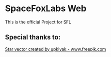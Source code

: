 # SpaceFoxLabs Web

This is the official Project for SFL

## Special thanks to:
<a href='https://www.freepik.com/vectors/star'>Star vector created by upklyak - www.freepik.com</a>